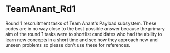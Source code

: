 # TeamAnant_Rd1
Round 1 rescruitment tasks of Team Anant's Payload subsystem. 
These codes are in no way close to the best possible answer because the primary aim of the round 1 tasks were to shortlist candidates who had the ability to learn new concepts in a short time and see how they approach new and unseen problems so please don't use these for references.
